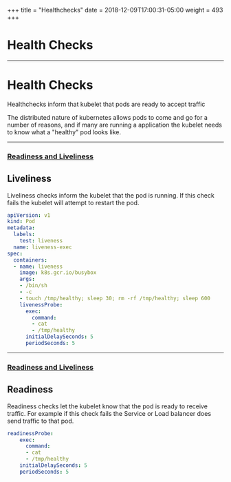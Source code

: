 +++
title = "Healthchecks"
date = 2018-12-09T17:00:31-05:00
weight = 493
+++

# Health Checks

---

# Health Checks

Healthchecks inform that kubelet that pods are ready to accept traffic


The distributed nature of kubernetes allows pods to come and go for a number of reasons, and if many are running
 a application the kubelet needs to know what a "healthy" pod looks like. 
 
---

### [Readiness and Liveliness](https://kubernetes.io/docs/tasks/configure-pod-container/configure-liveness-readiness-probes/)

## Liveliness

Liveliness checks inform the kubelet that the pod is running. If this check fails the kubelet will attempt to restart the pod.


```yaml
apiVersion: v1
kind: Pod
metadata:
  labels:
    test: liveness
  name: liveness-exec
spec:
  containers:
  - name: liveness
    image: k8s.gcr.io/busybox
    args:
    - /bin/sh
    - -c
    - touch /tmp/healthy; sleep 30; rm -rf /tmp/healthy; sleep 600
    livenessProbe:
      exec:
        command:
        - cat
        - /tmp/healthy
      initialDelaySeconds: 5
      periodSeconds: 5
 ```
 
---
 

### [Readiness and Liveliness](https://kubernetes.io/docs/tasks/configure-pod-container/configure-liveness-readiness-probes/)


## Readiness
Readiness checks let the kubelet know that the pod is ready to receive traffic. For example if this check fails the Service or Load balancer does send traffic to that pod.

```yaml
readinessProbe:
    exec:
      command:
      - cat
      - /tmp/healthy
    initialDelaySeconds: 5
    periodSeconds: 5
```

